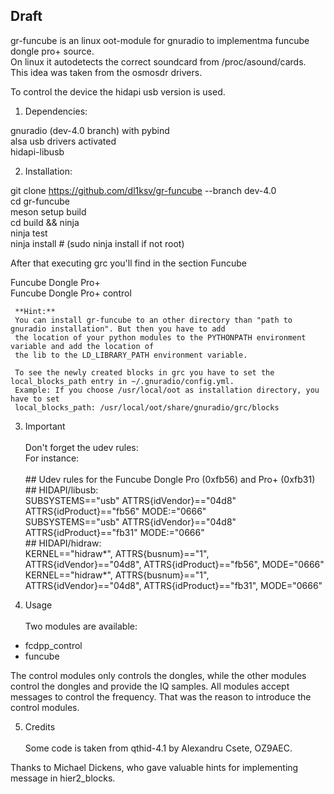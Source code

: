 ## Draft

gr-funcube is an linux oot-module for gnuradio to implementma funcube dongle pro+ source.  
On linux it autodetects the correct soundcard from /proc/asound/cards.  
This idea was taken from the osmosdr drivers.

To control the device the hidapi usb version is used.

1. Dependencies:  

 gnuradio (dev-4.0 branch) with pybind  
 alsa usb drivers activated  
 hidapi-libusb  

2. Installation:    

 git clone https://github.com/dl1ksv/gr-funcube --branch dev-4.0  
 cd gr-funcube  
 meson setup build  
 cd build && ninja   
 ninja test  
 ninja install # (sudo ninja install if not root)

 After that executing grc  you'll find in the section Funcube   


 Funcube Dongle Pro+  
 Funcube Dongle Pro+ control

     **Hint:**  
     You can install gr-funcube to an other directory than "path to gnuradio installation". But then you have to add
     the location of your python modules to the PYTHONPATH environment variable and add the location of
     the lib to the LD_LIBRARY_PATH environment variable.

     To see the newly created blocks in grc you have to set the local_blocks_path entry in ~/.gnuradio/config.yml.
     Example: If you choose /usr/local/oot as installation directory, you have to set 
     local_blocks_path: /usr/local/oot/share/gnuradio/grc/blocks
     

3.   Important  
    &nbsp;  
Don't forget the udev rules:  
For instance:  
&nbsp;  
    ## Udev rules for the Funcube Dongle Pro (0xfb56) and Pro+ (0xfb31)   
    ## HIDAPI/libusb:  
SUBSYSTEMS=="usb" ATTRS{idVendor}=="04d8" ATTRS{idProduct}=="fb56" MODE:="0666"    
SUBSYSTEMS=="usb" ATTRS{idVendor}=="04d8" ATTRS{idProduct}=="fb31" MODE:="0666"  
    ## HIDAPI/hidraw:  
KERNEL=="hidraw*", ATTRS{busnum}=="1", ATTRS{idVendor}=="04d8", ATTRS{idProduct}=="fb56", MODE="0666"  
KERNEL=="hidraw*", ATTRS{busnum}=="1", ATTRS{idVendor}=="04d8", ATTRS{idProduct}=="fb31", MODE="0666"  

4.    Usage  
    &nbsp;  
Two modules are available:  
   - fcdpp_control  
   - funcube  

 The control modules only controls the dongles, while the other modules control the dongles and provide the IQ samples.
All modules accept messages to control the frequency. That was the reason to introduce the control modules.
&nbsp;  


5.    Credits  
    &nbsp;  
Some code is taken from qthid-4.1 by Alexandru Csete, OZ9AEC.  

Thanks to Michael Dickens, who gave valuable hints for implementing message in hier2_blocks.
